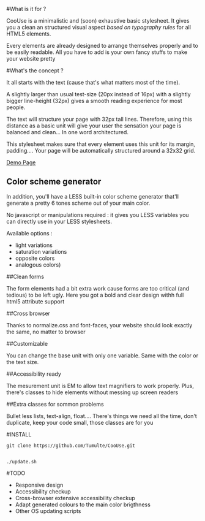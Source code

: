 #What is it for ?

CooUse is a minimalistic and (soon) exhaustive basic stylesheet. It gives you a clean an structured visual aspect 
*based on typography rules* for all HTML5 elements.

Every elements are already designed to arrange themselves properly and to be easily readable. All you have to add is
your own fancy stuffs to make your website pretty 

#What's the concept ?

It all starts with the text (cause that's what matters most of the time).

A slightly larger than usual test-size (20px instead of 16px) with a slightly bigger line-height (32px) gives 
a smooth reading experience for most people.

The text will structure your page with 32px tall lines. Therefore, using this distance as a basic unit will give your
user the sensation your page is balanced and clean... In one word architectured.

This stylesheet makes sure that every element uses this unit for its margin, padding.... Your page will be automatically 
structured around a 32x32 grid.

[Demo Page](https://cdn.rawgit.com/Tumulte/CooUse/master/test.html)

## Color scheme generator

In addition, you'll have a LESS built-in color scheme generator that'll generate a pretty 6 tones scheme out of your main color.

No javascript or manipulations required : it gives you LESS variables you can directly use in your LESS stylesheets.

Available options : 
* light variations
*  saturation variations
*  opposite colors
*  analogous colors)

##Clean forms

The form elements had a bit extra work cause forms are too critical (and tedious) to be left ugly.
Here you got a bold and clear design withh full html5 attribute support

##Cross browser

Thanks to normalize.css and font-faces, your website should look exactly the same, no matter to browser

##Customizable

You can change the base unit with only one variable. Same with the color or the text size.


##Accessibility ready 

The mesurement unit is EM to allow text magnifiers to work properly. Plus, there's classes to hide elements without messing up 
screen readers


##Extra classes for sommon problems

Bullet less lists, text-align, float....  There's things we need all the time, don't duplicate, keep your code small, those classes
are for you




#INSTALL

    git clone https://github.com/Tumulte/CooUse.git


    ./update.sh 



#TODO

* Responsive design
* Accessibility checkup
* Cross-browser extensive accessibility checkup
* Adapt generated colours to the main color brigthness
* Other OS updating scripts



